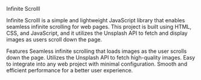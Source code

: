 
Infinite Scrolll


Infinite Scrolll is a simple and lightweight JavaScript library that enables seamless infinite scrolling for web pages. This project is built using HTML, CSS, and JavaScript, and it utilizes the Unsplash API to fetch and display images as users scroll down the page.



Features
Seamless infinite scrolling that loads images as the user scrolls down the page.
Utilizes the Unsplash API to fetch high-quality images.
Easy to integrate into any web project with minimal configuration.
Smooth and efficient performance for a better user experience.
